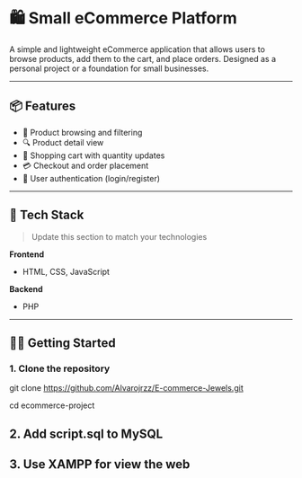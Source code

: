 # 🛍️ Small eCommerce Platform

A simple and lightweight eCommerce application that allows users to browse products, add them to the cart, and place orders. Designed as a personal project or a foundation for small businesses.

---

## 📦 Features

- 🛒 Product browsing and filtering
- 🔍 Product detail view
- 🧺 Shopping cart with quantity updates
- 💳 Checkout and order placement
- 👤 User authentication (login/register)

---

## 🚀 Tech Stack

> Update this section to match your technologies

**Frontend**  
- HTML, CSS, JavaScript  

**Backend**  
- PHP

---

## 🧑‍💻 Getting Started

### 1. Clone the repository
git clone https://github.com/Alvarojrzz/E-commerce-Jewels.git

cd ecommerce-project


## 2. Add script.sql to MySQL

## 3. Use XAMPP for view the web
